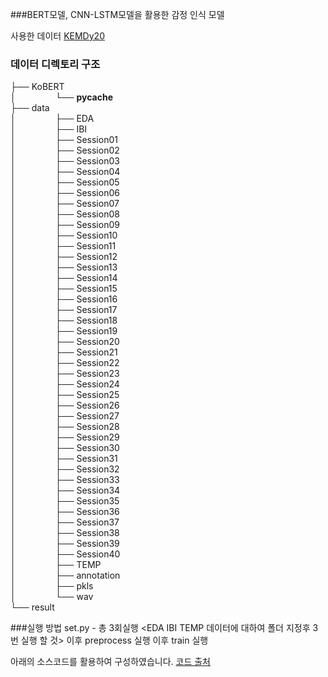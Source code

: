 ###BERT모델, CNN-LSTM모델을 활용한 감정 인식 모델

사용한 데이터 [KEMDy20](https://nanum.etri.re.kr/share/kjnoh/KEMDy20?lang=ko_KR)


### 데이터 디렉토리 구조

├── KoBERT  
│&nbsp;&nbsp;&nbsp;&nbsp;&nbsp;&nbsp;&nbsp;&nbsp;&nbsp;&nbsp;&nbsp;&nbsp;&nbsp;&nbsp;&nbsp;&nbsp;└── __pycache__  
├── data  
│&nbsp;&nbsp;&nbsp;&nbsp;&nbsp;&nbsp;&nbsp;&nbsp;&nbsp;&nbsp;&nbsp;&nbsp;&nbsp;&nbsp;&nbsp;&nbsp;├── EDA  
│&nbsp;&nbsp;&nbsp;&nbsp;&nbsp;&nbsp;&nbsp;&nbsp;&nbsp;&nbsp;&nbsp;&nbsp;&nbsp;&nbsp;&nbsp;&nbsp;├── IBI  
│&nbsp;&nbsp;&nbsp;&nbsp;&nbsp;&nbsp;&nbsp;&nbsp;&nbsp;&nbsp;&nbsp;&nbsp;&nbsp;&nbsp;&nbsp;&nbsp;├── Session01  
│&nbsp;&nbsp;&nbsp;&nbsp;&nbsp;&nbsp;&nbsp;&nbsp;&nbsp;&nbsp;&nbsp;&nbsp;&nbsp;&nbsp;&nbsp;&nbsp;├── Session02  
│&nbsp;&nbsp;&nbsp;&nbsp;&nbsp;&nbsp;&nbsp;&nbsp;&nbsp;&nbsp;&nbsp;&nbsp;&nbsp;&nbsp;&nbsp;&nbsp;├── Session03  
│&nbsp;&nbsp;&nbsp;&nbsp;&nbsp;&nbsp;&nbsp;&nbsp;&nbsp;&nbsp;&nbsp;&nbsp;&nbsp;&nbsp;&nbsp;&nbsp;├── Session04  
│&nbsp;&nbsp;&nbsp;&nbsp;&nbsp;&nbsp;&nbsp;&nbsp;&nbsp;&nbsp;&nbsp;&nbsp;&nbsp;&nbsp;&nbsp;&nbsp;├── Session05  
│&nbsp;&nbsp;&nbsp;&nbsp;&nbsp;&nbsp;&nbsp;&nbsp;&nbsp;&nbsp;&nbsp;&nbsp;&nbsp;&nbsp;&nbsp;&nbsp;├── Session06  
│&nbsp;&nbsp;&nbsp;&nbsp;&nbsp;&nbsp;&nbsp;&nbsp;&nbsp;&nbsp;&nbsp;&nbsp;&nbsp;&nbsp;&nbsp;&nbsp;├── Session07  
│&nbsp;&nbsp;&nbsp;&nbsp;&nbsp;&nbsp;&nbsp;&nbsp;&nbsp;&nbsp;&nbsp;&nbsp;&nbsp;&nbsp;&nbsp;&nbsp;├── Session08  
│&nbsp;&nbsp;&nbsp;&nbsp;&nbsp;&nbsp;&nbsp;&nbsp;&nbsp;&nbsp;&nbsp;&nbsp;&nbsp;&nbsp;&nbsp;&nbsp;├── Session09  
│&nbsp;&nbsp;&nbsp;&nbsp;&nbsp;&nbsp;&nbsp;&nbsp;&nbsp;&nbsp;&nbsp;&nbsp;&nbsp;&nbsp;&nbsp;&nbsp;├── Session10  
│&nbsp;&nbsp;&nbsp;&nbsp;&nbsp;&nbsp;&nbsp;&nbsp;&nbsp;&nbsp;&nbsp;&nbsp;&nbsp;&nbsp;&nbsp;&nbsp;├── Session11  
│&nbsp;&nbsp;&nbsp;&nbsp;&nbsp;&nbsp;&nbsp;&nbsp;&nbsp;&nbsp;&nbsp;&nbsp;&nbsp;&nbsp;&nbsp;&nbsp;├── Session12  
│&nbsp;&nbsp;&nbsp;&nbsp;&nbsp;&nbsp;&nbsp;&nbsp;&nbsp;&nbsp;&nbsp;&nbsp;&nbsp;&nbsp;&nbsp;&nbsp;├── Session13  
│&nbsp;&nbsp;&nbsp;&nbsp;&nbsp;&nbsp;&nbsp;&nbsp;&nbsp;&nbsp;&nbsp;&nbsp;&nbsp;&nbsp;&nbsp;&nbsp;├── Session14  
│&nbsp;&nbsp;&nbsp;&nbsp;&nbsp;&nbsp;&nbsp;&nbsp;&nbsp;&nbsp;&nbsp;&nbsp;&nbsp;&nbsp;&nbsp;&nbsp;├── Session15  
│&nbsp;&nbsp;&nbsp;&nbsp;&nbsp;&nbsp;&nbsp;&nbsp;&nbsp;&nbsp;&nbsp;&nbsp;&nbsp;&nbsp;&nbsp;&nbsp;├── Session16  
│&nbsp;&nbsp;&nbsp;&nbsp;&nbsp;&nbsp;&nbsp;&nbsp;&nbsp;&nbsp;&nbsp;&nbsp;&nbsp;&nbsp;&nbsp;&nbsp;├── Session17  
│&nbsp;&nbsp;&nbsp;&nbsp;&nbsp;&nbsp;&nbsp;&nbsp;&nbsp;&nbsp;&nbsp;&nbsp;&nbsp;&nbsp;&nbsp;&nbsp;├── Session18  
│&nbsp;&nbsp;&nbsp;&nbsp;&nbsp;&nbsp;&nbsp;&nbsp;&nbsp;&nbsp;&nbsp;&nbsp;&nbsp;&nbsp;&nbsp;&nbsp;├── Session19  
│&nbsp;&nbsp;&nbsp;&nbsp;&nbsp;&nbsp;&nbsp;&nbsp;&nbsp;&nbsp;&nbsp;&nbsp;&nbsp;&nbsp;&nbsp;&nbsp;├── Session20  
│&nbsp;&nbsp;&nbsp;&nbsp;&nbsp;&nbsp;&nbsp;&nbsp;&nbsp;&nbsp;&nbsp;&nbsp;&nbsp;&nbsp;&nbsp;&nbsp;├── Session21  
│&nbsp;&nbsp;&nbsp;&nbsp;&nbsp;&nbsp;&nbsp;&nbsp;&nbsp;&nbsp;&nbsp;&nbsp;&nbsp;&nbsp;&nbsp;&nbsp;├── Session22  
│&nbsp;&nbsp;&nbsp;&nbsp;&nbsp;&nbsp;&nbsp;&nbsp;&nbsp;&nbsp;&nbsp;&nbsp;&nbsp;&nbsp;&nbsp;&nbsp;├── Session23  
│&nbsp;&nbsp;&nbsp;&nbsp;&nbsp;&nbsp;&nbsp;&nbsp;&nbsp;&nbsp;&nbsp;&nbsp;&nbsp;&nbsp;&nbsp;&nbsp;├── Session24  
│&nbsp;&nbsp;&nbsp;&nbsp;&nbsp;&nbsp;&nbsp;&nbsp;&nbsp;&nbsp;&nbsp;&nbsp;&nbsp;&nbsp;&nbsp;&nbsp;├── Session25  
│&nbsp;&nbsp;&nbsp;&nbsp;&nbsp;&nbsp;&nbsp;&nbsp;&nbsp;&nbsp;&nbsp;&nbsp;&nbsp;&nbsp;&nbsp;&nbsp;├── Session26  
│&nbsp;&nbsp;&nbsp;&nbsp;&nbsp;&nbsp;&nbsp;&nbsp;&nbsp;&nbsp;&nbsp;&nbsp;&nbsp;&nbsp;&nbsp;&nbsp;├── Session27  
│&nbsp;&nbsp;&nbsp;&nbsp;&nbsp;&nbsp;&nbsp;&nbsp;&nbsp;&nbsp;&nbsp;&nbsp;&nbsp;&nbsp;&nbsp;&nbsp;├── Session28  
│&nbsp;&nbsp;&nbsp;&nbsp;&nbsp;&nbsp;&nbsp;&nbsp;&nbsp;&nbsp;&nbsp;&nbsp;&nbsp;&nbsp;&nbsp;&nbsp;├── Session29  
│&nbsp;&nbsp;&nbsp;&nbsp;&nbsp;&nbsp;&nbsp;&nbsp;&nbsp;&nbsp;&nbsp;&nbsp;&nbsp;&nbsp;&nbsp;&nbsp;├── Session30  
│&nbsp;&nbsp;&nbsp;&nbsp;&nbsp;&nbsp;&nbsp;&nbsp;&nbsp;&nbsp;&nbsp;&nbsp;&nbsp;&nbsp;&nbsp;&nbsp;├── Session31  
│&nbsp;&nbsp;&nbsp;&nbsp;&nbsp;&nbsp;&nbsp;&nbsp;&nbsp;&nbsp;&nbsp;&nbsp;&nbsp;&nbsp;&nbsp;&nbsp;├── Session32  
│&nbsp;&nbsp;&nbsp;&nbsp;&nbsp;&nbsp;&nbsp;&nbsp;&nbsp;&nbsp;&nbsp;&nbsp;&nbsp;&nbsp;&nbsp;&nbsp;├── Session33  
│&nbsp;&nbsp;&nbsp;&nbsp;&nbsp;&nbsp;&nbsp;&nbsp;&nbsp;&nbsp;&nbsp;&nbsp;&nbsp;&nbsp;&nbsp;&nbsp;├── Session34  
│&nbsp;&nbsp;&nbsp;&nbsp;&nbsp;&nbsp;&nbsp;&nbsp;&nbsp;&nbsp;&nbsp;&nbsp;&nbsp;&nbsp;&nbsp;&nbsp;├── Session35  
│&nbsp;&nbsp;&nbsp;&nbsp;&nbsp;&nbsp;&nbsp;&nbsp;&nbsp;&nbsp;&nbsp;&nbsp;&nbsp;&nbsp;&nbsp;&nbsp;├── Session36  
│&nbsp;&nbsp;&nbsp;&nbsp;&nbsp;&nbsp;&nbsp;&nbsp;&nbsp;&nbsp;&nbsp;&nbsp;&nbsp;&nbsp;&nbsp;&nbsp;├── Session37  
│&nbsp;&nbsp;&nbsp;&nbsp;&nbsp;&nbsp;&nbsp;&nbsp;&nbsp;&nbsp;&nbsp;&nbsp;&nbsp;&nbsp;&nbsp;&nbsp;├── Session38  
│&nbsp;&nbsp;&nbsp;&nbsp;&nbsp;&nbsp;&nbsp;&nbsp;&nbsp;&nbsp;&nbsp;&nbsp;&nbsp;&nbsp;&nbsp;&nbsp;├── Session39  
│&nbsp;&nbsp;&nbsp;&nbsp;&nbsp;&nbsp;&nbsp;&nbsp;&nbsp;&nbsp;&nbsp;&nbsp;&nbsp;&nbsp;&nbsp;&nbsp;├── Session40  
│&nbsp;&nbsp;&nbsp;&nbsp;&nbsp;&nbsp;&nbsp;&nbsp;&nbsp;&nbsp;&nbsp;&nbsp;&nbsp;&nbsp;&nbsp;&nbsp;├── TEMP  
│&nbsp;&nbsp;&nbsp;&nbsp;&nbsp;&nbsp;&nbsp;&nbsp;&nbsp;&nbsp;&nbsp;&nbsp;&nbsp;&nbsp;&nbsp;&nbsp;├── annotation  
│&nbsp;&nbsp;&nbsp;&nbsp;&nbsp;&nbsp;&nbsp;&nbsp;&nbsp;&nbsp;&nbsp;&nbsp;&nbsp;&nbsp;&nbsp;&nbsp;├── pkls  
│&nbsp;&nbsp;&nbsp;&nbsp;&nbsp;&nbsp;&nbsp;&nbsp;&nbsp;&nbsp;&nbsp;&nbsp;&nbsp;&nbsp;&nbsp;&nbsp;└── wav  
└── result  
  
###실행 방법
set.py - 총 3회실행 <EDA IBI TEMP 데이터에 대하여 폴더 지정후 3번 실행 할 것>
이후 preprocess 실행
이후 train 실행


아래의 소스코드를 활용하여 구성하였습니다.
[코드 출처](https://github.com/youngbin-ro/audiotext-transformer)
  
